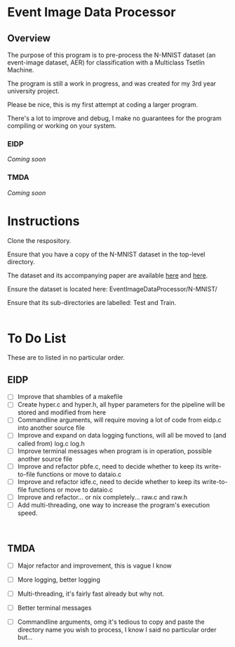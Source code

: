 # Event Image Data Processor

## Overview   
The purpose of this program is to pre-process the N-MNIST dataset (an event-image dataset, AER) for classification with a
Multiclass Tsetlin Machine.

The program is still a work in progress, and was created for my 3rd year university project.

Please be nice, this is my first attempt at coding a larger program.

There's a lot to improve and debug, I make no guarantees for the program compiling or working on your system.
<br>
### EIDP
*Coming soon*
<br>  
### TMDA
*Coming soon*
<br>  

# Instructions  
Clone the respository.

Ensure that you have a copy of the N-MNIST dataset in the top-level directory. 

The dataset and its accompanying paper are available [here](https://www.garrickorchard.com/datasets/n-mnist) and [here](https://www.frontiersin.org/articles/10.3389/fnins.2015.00437/full).

Ensure the dataset is located here: EventImageDataProcessor/N-MNIST/

Ensure that its sub-directories are labelled: Test and Train.
<br>
<br>
# To Do List 
These are to listed in no particular order.
<br>

## EIDP

- [ ] Improve that shambles of a makefile
- [ ] Create hyper.c and hyper.h, all hyper parameters for the pipeline will be stored and modified from here
- [ ] Commandline arguments, will require moving a lot of code from eidp.c into another source file
- [ ] Improve and expand on data logging functions, will all be moved to (and called from) log.c log.h
- [ ] Improve terminal messages when program is in operation, possible another source file
- [ ] Improve and refactor pbfe.c, need to decide whether to keep its write-to-file functions or move to dataio.c
- [ ] Improve and refactor idfe.c, need to decide whether to keep its write-to-file functions or move to dataio.c 
- [ ] Improve and refactor... or nix completely... raw.c and raw.h
- [ ] Add multi-threading, one way to increase the program's execution speed.
<br>

## TMDA

- [ ] Major refactor and improvement, this is vague I know
- [ ] More logging, better logging
- [ ] Multi-threading, it's fairly fast already but why not.
- [ ] Better terminal messages
- [ ] Commandline arguments, omg it's tedious to copy and paste the directory name you wish to process, I know I said no particular order but...


